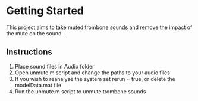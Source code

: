 # Getting Started
This project aims to take muted trombone sounds and remove the impact of the mute on the sound.

## Instructions
1. Place sound files in Audio folder
2. Open unmute.m script and change the paths to your audio files
3. If you wish to reanalyse the system set rerun = true, or delete the modelData.mat file
4. Run the unmute.m script to unmute trombone sounds
